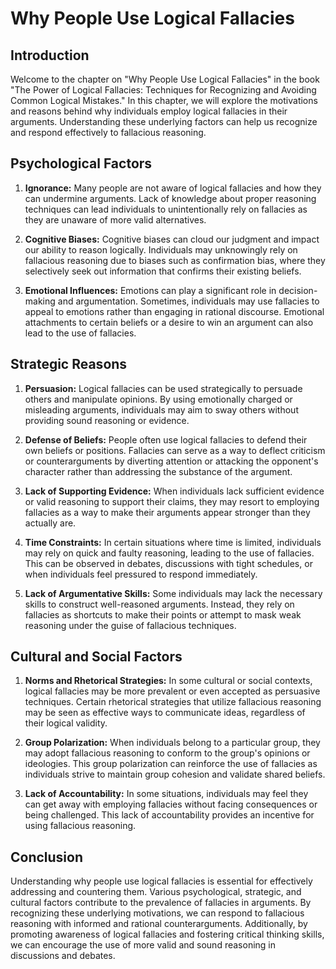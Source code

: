 Why People Use Logical Fallacies
=========================================

Introduction
------------

Welcome to the chapter on "Why People Use Logical Fallacies" in the book "The Power of Logical Fallacies: Techniques for Recognizing and Avoiding Common Logical Mistakes." In this chapter, we will explore the motivations and reasons behind why individuals employ logical fallacies in their arguments. Understanding these underlying factors can help us recognize and respond effectively to fallacious reasoning.

Psychological Factors
---------------------

1. **Ignorance:** Many people are not aware of logical fallacies and how they can undermine arguments. Lack of knowledge about proper reasoning techniques can lead individuals to unintentionally rely on fallacies as they are unaware of more valid alternatives.

2. **Cognitive Biases:** Cognitive biases can cloud our judgment and impact our ability to reason logically. Individuals may unknowingly rely on fallacious reasoning due to biases such as confirmation bias, where they selectively seek out information that confirms their existing beliefs.

3. **Emotional Influences:** Emotions can play a significant role in decision-making and argumentation. Sometimes, individuals may use fallacies to appeal to emotions rather than engaging in rational discourse. Emotional attachments to certain beliefs or a desire to win an argument can also lead to the use of fallacies.

Strategic Reasons
-----------------

1. **Persuasion:** Logical fallacies can be used strategically to persuade others and manipulate opinions. By using emotionally charged or misleading arguments, individuals may aim to sway others without providing sound reasoning or evidence.

2. **Defense of Beliefs:** People often use logical fallacies to defend their own beliefs or positions. Fallacies can serve as a way to deflect criticism or counterarguments by diverting attention or attacking the opponent's character rather than addressing the substance of the argument.

3. **Lack of Supporting Evidence:** When individuals lack sufficient evidence or valid reasoning to support their claims, they may resort to employing fallacies as a way to make their arguments appear stronger than they actually are.

4. **Time Constraints:** In certain situations where time is limited, individuals may rely on quick and faulty reasoning, leading to the use of fallacies. This can be observed in debates, discussions with tight schedules, or when individuals feel pressured to respond immediately.

5. **Lack of Argumentative Skills:** Some individuals may lack the necessary skills to construct well-reasoned arguments. Instead, they rely on fallacies as shortcuts to make their points or attempt to mask weak reasoning under the guise of fallacious techniques.

Cultural and Social Factors
---------------------------

1. **Norms and Rhetorical Strategies:** In some cultural or social contexts, logical fallacies may be more prevalent or even accepted as persuasive techniques. Certain rhetorical strategies that utilize fallacious reasoning may be seen as effective ways to communicate ideas, regardless of their logical validity.

2. **Group Polarization:** When individuals belong to a particular group, they may adopt fallacious reasoning to conform to the group's opinions or ideologies. This group polarization can reinforce the use of fallacies as individuals strive to maintain group cohesion and validate shared beliefs.

3. **Lack of Accountability:** In some situations, individuals may feel they can get away with employing fallacies without facing consequences or being challenged. This lack of accountability provides an incentive for using fallacious reasoning.

Conclusion
----------

Understanding why people use logical fallacies is essential for effectively addressing and countering them. Various psychological, strategic, and cultural factors contribute to the prevalence of fallacies in arguments. By recognizing these underlying motivations, we can respond to fallacious reasoning with informed and rational counterarguments. Additionally, by promoting awareness of logical fallacies and fostering critical thinking skills, we can encourage the use of more valid and sound reasoning in discussions and debates.
